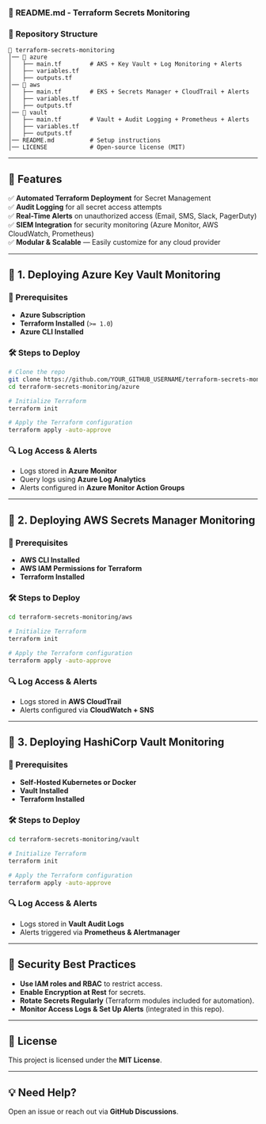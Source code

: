 ### 📜 **README.md - Terraform Secrets Monitoring**  

### 📂 **Repository Structure**
```
📂 terraform-secrets-monitoring
│── 📂 azure
│   ├── main.tf        # AKS + Key Vault + Log Monitoring + Alerts
│   ├── variables.tf
│   ├── outputs.tf
│── 📂 aws
│   ├── main.tf        # EKS + Secrets Manager + CloudTrail + Alerts
│   ├── variables.tf
│   ├── outputs.tf
│── 📂 vault
│   ├── main.tf        # Vault + Audit Logging + Prometheus + Alerts
│   ├── variables.tf
│   ├── outputs.tf
│── README.md          # Setup instructions
│── LICENSE            # Open-source license (MIT)
```

---

## 🚀 **Features**
✅ **Automated Terraform Deployment** for Secret Management  
✅ **Audit Logging** for all secret access attempts  
✅ **Real-Time Alerts** on unauthorized access (Email, SMS, Slack, PagerDuty)  
✅ **SIEM Integration** for security monitoring (Azure Monitor, AWS CloudWatch, Prometheus)  
✅ **Modular & Scalable** — Easily customize for any cloud provider  

---

## 🔹 **1. Deploying Azure Key Vault Monitoring**
### **📌 Prerequisites**
- **Azure Subscription**
- **Terraform Installed** (`>= 1.0`)
- **Azure CLI Installed**

### **🛠️ Steps to Deploy**
```bash
# Clone the repo
git clone https://github.com/YOUR_GITHUB_USERNAME/terraform-secrets-monitoring.git
cd terraform-secrets-monitoring/azure

# Initialize Terraform
terraform init

# Apply the Terraform configuration
terraform apply -auto-approve
```

### **🔍 Log Access & Alerts**
- Logs stored in **Azure Monitor**
- Query logs using **Azure Log Analytics**
- Alerts configured in **Azure Monitor Action Groups**

---

## 🔹 **2. Deploying AWS Secrets Manager Monitoring**
### **📌 Prerequisites**
- **AWS CLI Installed**
- **AWS IAM Permissions for Terraform**
- **Terraform Installed**

### **🛠️ Steps to Deploy**
```bash
cd terraform-secrets-monitoring/aws

# Initialize Terraform
terraform init

# Apply the Terraform configuration
terraform apply -auto-approve
```

### **🔍 Log Access & Alerts**
- Logs stored in **AWS CloudTrail**
- Alerts configured via **CloudWatch + SNS**

---

## 🔹 **3. Deploying HashiCorp Vault Monitoring**
### **📌 Prerequisites**
- **Self-Hosted Kubernetes or Docker**
- **Vault Installed**
- **Terraform Installed**

### **🛠️ Steps to Deploy**
```bash
cd terraform-secrets-monitoring/vault

# Initialize Terraform
terraform init

# Apply the Terraform configuration
terraform apply -auto-approve
```

### **🔍 Log Access & Alerts**
- Logs stored in **Vault Audit Logs**
- Alerts triggered via **Prometheus & Alertmanager**

---

## 📌 **Security Best Practices**
- **Use IAM roles and RBAC** to restrict access.
- **Enable Encryption at Rest** for secrets.
- **Rotate Secrets Regularly** (Terraform modules included for automation).
- **Monitor Access Logs & Set Up Alerts** (integrated in this repo).

---

## 📜 **License**
This project is licensed under the **MIT License**.

---

## 💡 **Need Help?**
Open an issue or reach out via **GitHub Discussions**.
```
